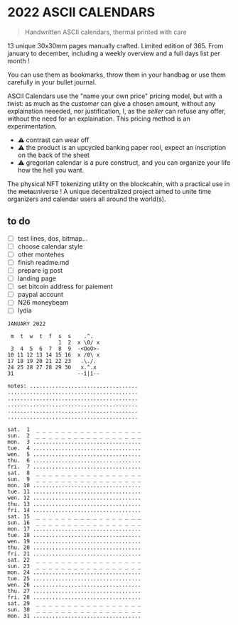# 2022 ASCII CALENDARS

> Handwritten ASCII calendars, thermal printed with care

13 unique 30x30mm pages manually crafted. Limited edition of 365.
From january to december, including a weekly overview and a full days list per month !

You can use them as bookmarks, throw them in your handbag or use them carefully in your bullet journal.

ASCII Calendars use the "name your own price" pricing model, but with a twist: as much as the *customer* can give a chosen amount, without any explaination neeeded, nor justification, I, as the *seller* can refuse any offer, without the need for an explaination.
This pricing method is an experimentation. 

* ⚠️ contrast can wear off
* ⚠️ the product is an upcycled banking paper rool, expect an inscription on the back of the sheet
* ⚠️ gregorian calendar is a pure construct, and you can organize your life how the hell you want.

The physical NFT tokenizing utility on the blockcahin, with a practical use in the ~~meta~~*uni*verse ! A unique decentralized project aimed to unite time organizers and calendar users all around the world(s).

## to do
* [ ] test lines, dos, bitmap...
* [ ] choose calendar style
* [ ] other montehes
* [ ] finish readme.md
* [ ] prepare ig post
* [ ] landing page
* [ ] set bitcoin address for paiement
* [ ] paypal account
* [ ] N26 moneybeam
* [ ] lydia

```
JANUARY 2022

 m  t  w  t  f  s  s    .^.
                1  2  x \0/ x
 3  4  5  6  7  8  9  -<OoO>-
10 11 12 13 14 15 16  x /0\ x
17 18 19 20 21 22 23   .\./.
24 25 28 27 28 29 30   x.^.x
31                    --î|î--

notes: ..................................
.........................................
.........................................
.........................................
.........................................
.........................................

sat.  1  _ _ _ _ _ _ _ _ _ _ _ _ _ _ _ _ _
sun.  2  _ _ _ _ _ _ _ _ _ _ _ _ _ _ _ _ _
mon.  3 ..................................
tue.  4 ..................................
wen.  5 ..................................
thu.  6 ..................................
fri.  7 ..................................
sat.  8  _ _ _ _ _ _ _ _ _ _ _ _ _ _ _ _ _
sun.  9  _ _ _ _ _ _ _ _ _ _ _ _ _ _ _ _ _
mon. 10 ..................................
tue. 11 ..................................
wen. 12 ..................................
thu. 13 ..................................
fri. 14 ..................................
sat. 15  _ _ _ _ _ _ _ _ _ _ _ _ _ _ _ _ _
sun. 16  _ _ _ _ _ _ _ _ _ _ _ _ _ _ _ _ _
mon. 17 ..................................
tue. 18 ..................................
wen. 19 ..................................
thu. 20 ..................................
fri. 21 ..................................
sat. 22  _ _ _ _ _ _ _ _ _ _ _ _ _ _ _ _ _
sun. 23  _ _ _ _ _ _ _ _ _ _ _ _ _ _ _ _ _
mon. 24 ..................................
tue. 25 ..................................
wen. 26 ..................................
thu. 27 ..................................
fri. 28 ..................................
sat. 29  _ _ _ _ _ _ _ _ _ _ _ _ _ _ _ _ _
sun. 30  _ _ _ _ _ _ _ _ _ _ _ _ _ _ _ _ _
mon. 31 ..................................
```
